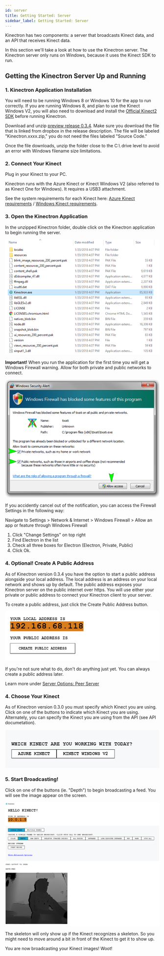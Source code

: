 ```yaml
---
id: server
title: Getting Started: Server
sidebar_label: Getting Started: Server
---
```


Kinectron has two components: a server that broadcasts Kinect data, and an API that receives Kinect data.

In this section we'll take a look at how to use the Kinectron server. The Kinectron server only runs on Windows, because it uses the Kinect SDK to run.

## Getting the Kinectron Server Up and Running

### 1. Kinectron Application Installation

You will need to be running Windows 8 or Windows 10 for the app to run correctly. If you are running Windows 8, and plan to use the Kinect Windows V2, you will also need to download and install the [Official Kinect2 SDK](https://www.microsoft.com/en-us/download/details.aspx?id=44561) before running Kinectron.

Download and unzip [preview release 0.3.4](https://github.com/kinectron/kinectron/releases/tag/0.3.4). Make sure you download the file that is linked from dropbox in the release description. The file will be labeled "Kinectron.xxxx.zip," you do not need the files labeled "Source Code."

Once the file downloads, unzip the folder close to the C:\ drive level to avoid an error with Windows filename size limitations.

### 2. Connect Your Kinect

Plug in your Kinect to your PC.

Kinectron runs with the Azure Kinect or Kinect Windows V2 (also referred to as Kinect One for Windows). It requires a USB3 attachment.

See the system requirements for each Kinect here: [Azure Kinect requirements](https://docs.microsoft.com/en-us/azure/kinect-dk/system-requirements) / [Windows Kinect requirements](https://support.xbox.com/en-US/xbox-on-windows/accessories/kinect-for-windows-v2-setup#e19e6aa4849b439590c3a7a8741933a9).

### 3. Open the Kinectron Application

In the unzipped Kinectron folder, double click on the Kinectron application to begin running the server.

![Screenshot](/img/server/kinectronapp.png)

**Important!** When you run the application for the first time you will get a Windows Firewall warning. Allow for both private and public networks to connect.

![Screenshot](/img/server/winwarning.png)

If you accidently cancel out of the notification, you can access the Firewall Settings in the following way:

Navigate to Settings > Network & Internet > Windows Firewall > Allow an app or feature through Windows Firewall

1. Click "Change Settings" on top right
2. Find Electron in the list
3. Check all three boxes for Electron (Electron, Private, Public)
4. Click Ok.

### 4. Optional! Create A Public Address

As of Kinectron version 0.3.4 you have the option to start a public address alongside your local address. The local address is an address on your local network and shows up by default. The public address exposes your Kinectron server on the public internet over https. You will use either your private or public address to connect your Kinectron client to your server.

To create a public address, just click the Create Public Address button.

![Screenshot](/img/server/publicaddress.png)

If you're not sure what to do, don't do anything just yet. You can always create a public address later.

Learn more under [Server Options: Peer Server](/docs/server-azure.html#peer-server)

### 4. Choose Your Kinect

As of Kinectron version 0.3.0 you must specify which Kinect you are using. Click on one of the buttons to indicate which Kinect you are using. Alternately, you can specify the Kinect you are using from the API (see API documetation).

![Screenshot](/img/server/choosekinect.png)

### 5. Start Broadcasting!

Click on one of the buttons (ie. "Depth") to begin broadcasting a feed. You will see the image appear on the screen.

![Screenshot](/img/server/broadcast.png)

The skeleton will only show up if the Kinect recognizes a skeleton. So you might need to move around a bit in front of the Kinect to get it to show up.

You are now broadcasting your Kinect images! Woot!
